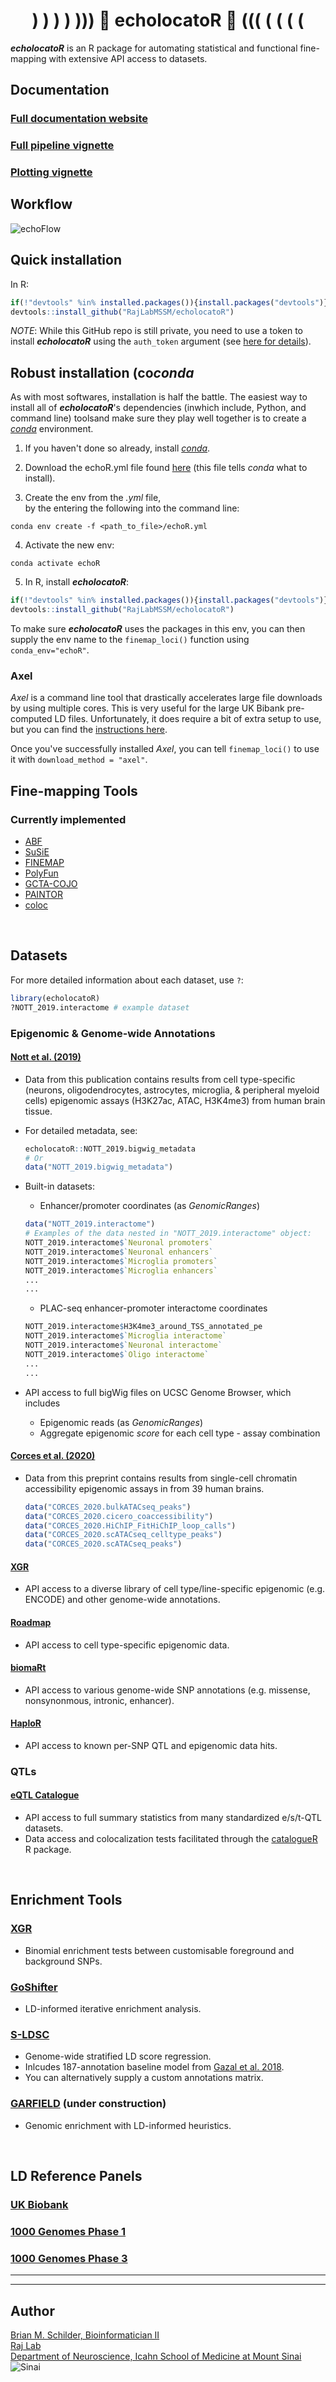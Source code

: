 <center><h1> )    )   )  ) ))) 🦇 echolocatoR  🦇 ((( (  (   (    ( </h1></center>  

__*echolocatoR*__ is an R package for automating statistical and functional fine-mapping with extensive API access to datasets.  


## Documentation

### [Full documentation website](https://rajlabmssm.github.io/echolocatoR/)  

### [Full pipeline vignette](https://rajlabmssm.github.io/echolocatoR/articles/full_pipeline_vignette.html)  

### [Plotting vignette](https://rajlabmssm.github.io/echolocatoR/articles/plotting_vignette.html)


## Workflow  

![echoFlow](./images/PD_Finemapping_Flowchart_plus.png)  


## Quick installation  

In R:  
```R
if(!"devtools" %in% installed.packages()){install.packages("devtools")}
devtools::install_github("RajLabMSSM/echolocatoR")
```  
*NOTE*: While this GitHub repo is still private, you need to use a token to install __*echolocatoR*__  using the `auth_token` argument (see [here for details](http://devtools.r-lib.org/reference/install_github)).  



## Robust installation (co*conda*
As with most softwares, installation is half the battle.
The easiest way to install all of __*echolocatoR*__'s dependencies (inwhich include, Python, and command line)  toolsand make sure they play well together
is to create a [*conda*](https://docs.conda.io/en/latest/) environment.

1. If you haven't done so already, install [*conda*](https://docs.conda.io/en/latest/).  

2. Download the echoR.yml file found [here](https://github.com/RajLabMSSM/echolocatoR/blob/master/inst/conda/echoR.yml) (this file tells *conda* what to install).

3. Create the env from the *.yml* file,   
by the entering the following into the command line:  
```
conda env create -f <path_to_file>/echoR.yml
```

4. Activate the new env:  
```
conda activate echoR
```

5. In R, install __*echolocatoR*__:  
```R
if(!"devtools" %in% installed.packages()){install.packages("devtools")}
devtools::install_github("RajLabMSSM/echolocatoR")
```

To make sure __*echolocatoR*__ uses the packages in this env, 
you can then supply the env name to the `finemap_loci()` function using `conda_env="echoR"`.


### Axel

*Axel* is a command line tool that drastically accelerates large file downloads 
by using multiple cores. This is very useful for the large UK Bibank pre-computed LD files.
Unfortunately, it does require a bit of extra setup to use, but you can find the [instructions here](https://github.com/axel-download-accelerator/axel).

Once you've successfully installed *Axel*, you can tell `finemap_loci()` to use it with `download_method = "axel"`.  

  

## Fine-mapping Tools  

### Currently implemented  
- [ABF](https://cran.r-project.org/web/packages/coloc/vignettes/vignette.html)  
- [SuSiE](https://github.com/stephenslab/susieR)  
- [FINEMAP](http://www.christianbenner.com)  
- [PolyFun](https://github.com/omerwe/polyfun)
- [GCTA-COJO](https://cnsgenomics.com/software/gcta/#COJO)
- [PAINTOR](https://github.com/gkichaev/PAINTOR_V3.0)  
- [coloc](https://cran.r-project.org/web/packages/coloc/vignettes/vignette.html)


<br>


## Datasets

For more detailed information about each dataset, use `?`:   
  ```R
  library(echolocatoR)
  ?NOTT_2019.interactome # example dataset
  ```

### Epigenomic & Genome-wide Annotations

#### [Nott et al. (2019)](https://science.sciencemag.org/content/366/6469/1134.abstract)
- Data from this publication contains results from cell type-specific (neurons, oligodendrocytes, astrocytes, microglia, & peripheral myeloid cells) epigenomic assays (H3K27ac, ATAC, H3K4me3) from human brain tissue.  

- For detailed metadata, see:
  ```R
  echolocatoR::NOTT_2019.bigwig_metadata
  # Or 
  data("NOTT_2019.bigwig_metadata")
  ```  
- Built-in datasets:  
  + Enhancer/promoter coordinates (as *GenomicRanges*)   
  ```R
  data("NOTT_2019.interactome")
  # Examples of the data nested in "NOTT_2019.interactome" object:
  NOTT_2019.interactome$`Neuronal promoters`
  NOTT_2019.interactome$`Neuronal enhancers`
  NOTT_2019.interactome$`Microglia promoters`
  NOTT_2019.interactome$`Microglia enhancers`
  ...
  ...
  ```
  + PLAC-seq enhancer-promoter interactome coordinates   
  ```R
  NOTT_2019.interactome$H3K4me3_around_TSS_annotated_pe
  NOTT_2019.interactome$`Microglia interactome`
  NOTT_2019.interactome$`Neuronal interactome`
  NOTT_2019.interactome$`Oligo interactome`
  ...
  ...
  ```
- API access to full bigWig files on UCSC Genome Browser, which includes  
  + Epigenomic reads (as *GenomicRanges*)  
  + Aggregate epigenomic *score* for each cell type - assay combination     
  
#### [Corces et al. (2020)](https://www.biorxiv.org/content/10.1101/2020.01.06.896159v1)  
- Data from this preprint contains results from single-cell chromatin accessibility epigenomic assays in from 39 human brains. 
  ```R
  data("CORCES_2020.bulkATACseq_peaks")
  data("CORCES_2020.cicero_coaccessibility")
  data("CORCES_2020.HiChIP_FitHiChIP_loop_calls")
  data("CORCES_2020.scATACseq_celltype_peaks")
  data("CORCES_2020.scATACseq_peaks")
  ```
  
#### [XGR](http://xgr.r-forge.r-project.org)    
- API access to a diverse library of cell type/line-specific epigenomic (e.g. ENCODE) and other genome-wide annotations.    


#### [Roadmap](http://www.roadmapepigenomics.org)  
- API access to cell type-specific epigenomic data.  

#### [biomaRt](https://bioconductor.org/packages/release/bioc/html/biomaRt.html)  
- API access to various genome-wide SNP annotations (e.g. missense, nonsynonmous, intronic, enhancer).  

#### [HaploR](https://cran.r-project.org/web/packages/haploR/vignettes/haplor-vignette.html)  
- API access to known per-SNP QTL and epigenomic data hits.  

### QTLs

#### [eQTL Catalogue](https://www.ebi.ac.uk/eqtl/)  
- API access to full summary statistics from many standardized e/s/t-QTL datasets.  
- Data access and colocalization tests facilitated through the [catalogueR](https://github.com/RajLabMSSM/catalogueR) R package.  

<br>


## Enrichment Tools

### [XGR](http://xgr.r-forge.r-project.org)   
- Binomial enrichment tests between customisable foreground and background SNPs.  

### [GoShifter](https://github.com/immunogenomics/goshifter)  
- LD-informed iterative enrichment analysis.

### [S-LDSC](https://www.nature.com/articles/ng.3954)
- Genome-wide stratified LD score regression.
- Inlcudes 187-annotation baseline model from [Gazal et al. 2018](https://www.nature.com/articles/s41588-018-0231-8).  
- You can alternatively supply a custom annotations matrix.

### [GARFIELD](https://www.bioconductor.org/packages/release/bioc/html/garfield.html) (**under construction**)
- Genomic enrichment with LD-informed heuristics.   


<br>


## LD Reference Panels  

### [UK Biobank](https://www.ukbiobank.ac.uk)
### [1000 Genomes Phase 1](https://www.internationalgenome.org)  
### [1000 Genomes Phase 3](https://www.internationalgenome.org)  


<hr><hr>

## Author

<a href="https://bschilder.github.io/BMSchilder/" target="_blank">Brian M. Schilder, Bioinformatician II</a>  
<a href="https://rajlab.org" target="_blank">Raj Lab</a>  
<a href="https://icahn.mssm.edu/about/departments/neuroscience" target="_blank">Department of Neuroscience, Icahn School of Medicine at Mount Sinai</a>  
![Sinai](./inst/images/sinai.png)
